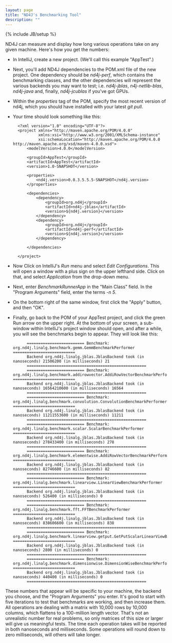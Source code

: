 ```yaml
---
layout: page
title: "ND4J's Benchmarking Tool"
description: ""
---
```

{% include JB/setup %}

ND4J can measure and display how long various operations take on any given machine. Here's how you get the numbers:
* In IntelliJ, create a new project. (We'll call this example "AppTest".) 
* Next, you'll add ND4J dependencies to the POM.xml file of the new project. One dependency should be *nd4j-perf*, which contains the benchmarking classes, and the other dependencies will represent the various backends you may want to test; i.e. *nd4j-jblas*, *n4j-netlib-blas*, *nd4j-java* and, finally, *nd4j-jcublas* if you've got GPUs. 
* Within the *properties* tag of the POM, specify the most recent version of nd4j, which you should have installed with your latest *git pull*.
* Your time should look something like this:

		<?xml version="1.0" encoding="UTF-8"?>
		<project xmlns="http://maven.apache.org/POM/4.0.0"
		         xmlns:xsi="http://www.w3.org/2001/XMLSchema-instance"
		         xsi:schemaLocation="http://maven.apache.org/POM/4.0.0 http://maven.apache.org/xsd/maven-4.0.0.xsd">
		    <modelVersion>4.0.0</modelVersion>
		
		    <groupId>AppTest</groupId>
		    <artifactId>AppTest</artifactId>
		    <version>1.0-SNAPSHOT</version>
		
		    <properties>
		        <nd4j.version>0.0.3.5.5.5-SNAPSHOT</nd4j.version>
		    </properties>
		
		    <dependencies>
		        <dependency>
		            <groupId>org.nd4j</groupId>
		            <artifactId>nd4j-jblas</artifactId>
		            <version>${nd4j.version}</version>
		        </dependency>
		        <dependency>
		            <groupId>org.nd4j</groupId>
		            <artifactId>nd4j-perf</artifactId>
		            <version>${nd4j.version}</version>
		        </dependency>
		
		    </dependencies>
		
		</project>

* Now Click on IntelliJ's *Run* menu and select *Edit Configurations*. This will open a window with a plus sign on the upper lefthand side. Click on that, and select *Application* from the drop-down menu. 
* Next, enter *BenchmarkRunnerApp* in the "Main Class" field. In the "Program Arguments" field, enter the terms *-n 5*. 
* On the bottom right of the same window, first click the "Apply" button, and then "OK".
* Finally, go back to the POM of your AppTest project, and click the green Run arrow on the upper right. At the bottom of your screen, a sub-window within IntelliJ's project window should open, and after a while, you will see the benchmarks begin to appear. They will look like this:

			========================= Benchmark: org.nd4j.linalg.benchmark.gemm.GemmBenchmarkPerformer ===========================
			Backend org.nd4j.linalg.jblas.JblasBackend took (in nanoseconds) 21506200 (in milliseconds) 21
			====================================================
			========================= Benchmark: org.nd4j.linalg.benchmark.addirowvector.AddiRowVectorBenchmarkPerformer ===========================
			Backend org.nd4j.linalg.jblas.JblasBackend took (in nanoseconds) 16564210600 (in milliseconds) 16564
			====================================================
			========================= Benchmark: org.nd4j.linalg.benchmark.convolution.ConvolutionBenchmarkPerformer ===========================
			Backend org.nd4j.linalg.jblas.JblasBackend took (in nanoseconds) 11211553600 (in milliseconds) 11211
			====================================================
			========================= Benchmark: org.nd4j.linalg.benchmark.scalar.ScalarBenchmarkPerformer ===========================
			Backend org.nd4j.linalg.jblas.JblasBackend took (in nanoseconds) 278433400 (in milliseconds) 278
			====================================================
			========================= Benchmark: org.nd4j.linalg.benchmark.elementwise.AddiRowVectorBenchmarkPerformer ===========================
			Backend org.nd4j.linalg.jblas.JblasBackend took (in nanoseconds) 82746600 (in milliseconds) 82
			====================================================
			========================= Benchmark: org.nd4j.linalg.benchmark.linearview.LinearViewBenchmarkPerformer ===========================
			Backend org.nd4j.linalg.jblas.JblasBackend took (in nanoseconds) 526400 (in milliseconds) 0
			====================================================
			========================= Benchmark: org.nd4j.linalg.benchmark.fft.FFTBenchmarkPerformer ===========================
			Backend org.nd4j.linalg.jblas.JblasBackend took (in nanoseconds) 838606600 (in milliseconds) 838
			====================================================
			========================= Benchmark: org.nd4j.linalg.benchmark.linearview.getput.GetPutScalarLinearViewBenchmarkPerformer ===========================
			Backend org.nd4j.linalg.jblas.JblasBackend took (in nanoseconds) 2800 (in milliseconds) 0
			====================================================
			========================= Benchmark: org.nd4j.linalg.benchmark.dimensionwise.DimensionWiseBenchmarkPerformer ===========================
			Backend org.nd4j.linalg.jblas.JblasBackend took (in nanoseconds) 440400 (in milliseconds) 0
			====================================================

These numbers that appear will be specific to your machine, the backend you choose, and the "Program Arguments" you enter. It's good to start with five iterations to test that benchmarks are working, and then increase them. All operations are dealing with a matrix with 10,000 rows by 10,000 columns, which flattens to a 100-million length vector. That's not an unrealistic number for real problems, so only matrices of this size or larger will give us meaningful tests. The time each operation takes will be reported in both nanoseconds and milliseconds. Some operations will round down to zero milliseconds, will others will take longer. 
